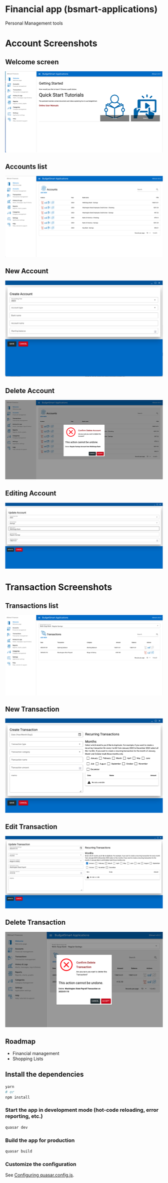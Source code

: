 # Financial app (bsmart-applications)

Personal Management tools

# Account Screenshots


## Welcome screen
![](src/pages/Docs/images/welcome-screen.png)

## Accounts list
![](src/pages/Docs/images/Accounts-list-screen.png)

## New Account

![](src/pages/Docs/images/create-new-account-screen.png)

## Delete Account
![](src/pages/Docs/images/delete-confirmation-screen.png)


## Editing Account

![](src/pages/Docs/images/update-opening-balance-screen.png)

# Transaction Screenshots
## Transactions list
![](src/pages/Docs/images/transactions-list-screen.png)

## New Transaction
![](src/pages/Docs/images/create-new-transaction-screen.png)


## Edit Transaction
![](src/pages/Docs/images/update-transaction-screen.png)

## Delete Transaction
![](src/pages/Docs/images/delete-transaction-screen.png)



## Roadmap
- Financial management
- Shopping Lists


## Install the dependencies
```bash
yarn
# or
npm install
```

### Start the app in development mode (hot-code reloading, error reporting, etc.)
```bash
quasar dev
```


### Build the app for production
```bash
quasar build
```

### Customize the configuration
See [Configuring quasar.config.js](https://v2.quasar.dev/quasar-cli-vite/quasar-config-js).
